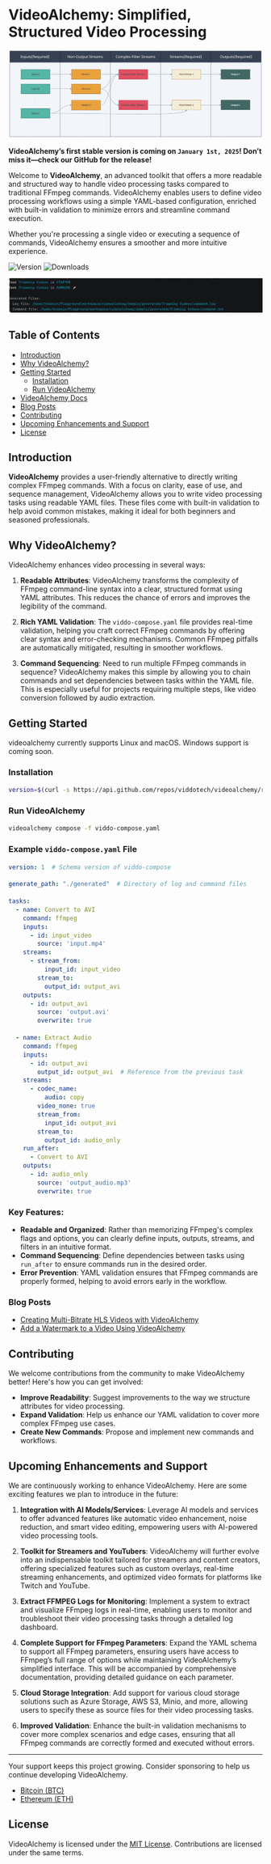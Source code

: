 
# VideoAlchemy: Simplified, Structured Video Processing

![Overview](videoalchemy-overview.png)

**VideoAlchemy’s first stable version is coming on `January 1st, 2025`! Don’t miss it—check our GitHub for the release!**

Welcome to **VideoAlchemy**, an advanced toolkit that offers a more readable and structured way to handle video processing tasks compared to traditional FFmpeg commands. VideoAlchemy enables users to define video processing workflows using a simple YAML-based configuration, enriched with built-in validation to minimize errors and streamline command execution.

Whether you're processing a single video or executing a sequence of commands, VideoAlchemy ensures a smoother and more intuitive experience.

![Version](https://img.shields.io/github/v/release/viddotech/videoalchemy?label=Version)
![Downloads](https://img.shields.io/github/downloads/viddotech/videoalchemy/total?label=Downloads&cacheSeconds=180)


![Screenshot](docs/assets/videoalchemy-demo.gif)

## Table of Contents

- [Introduction](#introduction)
- [Why VideoAlchemy?](#why-videoalchemy)
- [Getting Started](#getting-started)
  - [Installation](#installation)
  - [Run VideoAlchemy](#run-videoalchemy)
- [VideoAlchemy Docs](https://viddotech.github.io/videoalchemy/)
- [Blog Posts](#blog-posts)
- [Contributing](#contributing)
- [Upcoming Enhancements and Support](#upcoming-enhancements-and-support)
- [License](#license)


## Introduction

**VideoAlchemy** provides a user-friendly alternative to directly writing complex FFmpeg commands. With a focus on clarity, ease of use, and sequence management, VideoAlchemy allows you to write video processing tasks using readable YAML files. These files come with built-in validation to help avoid common mistakes, making it ideal for both beginners and seasoned professionals.

## Why VideoAlchemy?

VideoAlchemy enhances video processing in several ways:

1. **Readable Attributes**: VideoAlchemy transforms the complexity of FFmpeg command-line syntax into a clear, structured format using YAML attributes. This reduces the chance of errors and improves the legibility of the command.

2. **Rich YAML Validation**: The `viddo-compose.yaml` file provides real-time validation, helping you craft correct FFmpeg commands by offering clear syntax and error-checking mechanisms. Common FFmpeg pitfalls are automatically mitigated, resulting in smoother workflows.

3. **Command Sequencing**: Need to run multiple FFmpeg commands in sequence? VideoAlchemy makes this simple by allowing you to chain commands and set dependencies between tasks within the YAML file. This is especially useful for projects requiring multiple steps, like video conversion followed by audio extraction.

## Getting Started

videoalchemy currently supports Linux and macOS. Windows support is coming soon.

### Installation

```bash
version=$(curl -s https://api.github.com/repos/viddotech/videoalchemy/releases/latest | grep -oP '"tag_name": "\K(.*)(?=")') && curl -o setup.sh "https://raw.githubusercontent.com/viddotech/videoalchemy/main/scripts/setup.sh" && chmod +x setup.sh && sudo ./setup.sh "$version" && rm -rf setup.sh
```

### Run VideoAlchemy

```bash
videoalchemy compose -f viddo-compose.yaml
```

### Example `viddo-compose.yaml` File

```yaml
version: 1  # Schema version of viddo-compose

generate_path: "./generated"  # Directory of log and command files

tasks:  
  - name: Convert to AVI  
    command: ffmpeg  
    inputs:  
      - id: input_video  
        source: 'input.mp4'
    streams:
      - stream_from:
          input_id: input_video
        stream_to:
          output_id: output_avi
    outputs:  
      - id: output_avi  
        source: 'output.avi'  
        overwrite: true  

  - name: Extract Audio  
    command: ffmpeg  
    inputs:  
      - id: output_avi  
        output_id: output_avi  # Reference from the previous task  
    streams:  
      - codec_name:
          audio: copy  
        video_none: true
        stream_from:
          input_id: output_avi
        stream_to:
          output_id: audio_only
    run_after:
      - Convert to AVI
    outputs:  
      - id: audio_only  
        source: 'output_audio.mp3'  
        overwrite: true  
```

### Key Features:

- **Readable and Organized**: Rather than memorizing FFmpeg's complex flags and options, you can clearly define inputs, outputs, streams, and filters in an intuitive format.
- **Command Sequencing**: Define dependencies between tasks using `run_after` to ensure commands run in the desired order.
- **Error Prevention**: YAML validation ensures that FFmpeg commands are properly formed, helping to avoid errors early in the workflow.

### Blog Posts

- [Creating Multi-Bitrate HLS Videos with VideoAlchemy](https://medium.com/@hsn.gerami/creating-multi-bitrate-hls-videos-with-videoalchemy-59e3e67d6a27)
- [Add a Watermark to a Video Using VideoAlchemy](https://dev.to/hsngerami/add-a-watermark-to-a-video-using-videoalchemy-3hlc)

## Contributing

We welcome contributions from the community to make VideoAlchemy better! Here's how you can get involved:

- **Improve Readability**: Suggest improvements to the way we structure attributes for video processing.
- **Expand Validation**: Help us enhance our YAML validation to cover more complex FFmpeg use cases.
- **Create New Commands**: Propose and implement new commands and workflows.


## Upcoming Enhancements and Support

We are continuously working to enhance VideoAlchemy. Here are some exciting features we plan to introduce in the future:


1. **Integration with AI Models/Services**: Leverage AI models and services to offer advanced features like automatic video enhancement, noise reduction, and smart video editing, empowering users with AI-powered video processing tools.

2. **Toolkit for Streamers and YouTubers**: VideoAlchemy will further evolve into an indispensable toolkit tailored for streamers and content creators, offering specialized features such as custom overlays, real-time streaming enhancements, and optimized video formats for platforms like Twitch and YouTube.

3. **Extract FFMPEG Logs for Monitoring**: Implement a system to extract and visualize FFmpeg logs in real-time, enabling users to monitor and troubleshoot their video processing tasks through a detailed log dashboard.

4. **Complete Support for FFmpeg Parameters**: Expand the YAML schema to support all FFmpeg parameters, ensuring users have access to FFmpeg’s full range of options while maintaining VideoAlchemy’s simplified interface. This will be accompanied by comprehensive documentation, providing detailed guidance on each parameter.

5. **Cloud Storage Integration**: Add support for various cloud storage solutions such as Azure Storage, AWS S3, Minio, and more, allowing users to specify these as source files for their video processing tasks.

6. **Improved Validation**: Enhance the built-in validation mechanisms to cover more complex scenarios and edge cases, ensuring that all FFmpeg commands are correctly formed and executed without errors.

---

Your support keeps this project growing. Consider sponsoring to help us continue developing VideoAlchemy.

- [Bitcoin (BTC)](docs/sponsor.md)
- [Ethereum (ETH)](docs/sponsor.md)

## License

VideoAlchemy is licensed under the [MIT License](LICENSE). Contributions are licensed under the same terms.

